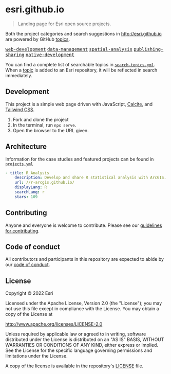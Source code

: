 # esri.github.io

> Landing page for Esri open source projects.

Both the project categories and search suggestions in <http://esri.github.io> are powered by GitHub [topics](https://github.com/blog/2309-introducing-topics).

[<kbd>web-development</kbd>](https://github.com/Esri?q=topic%3Aweb-development)
[<kbd>data-management</kbd>](https://github.com/Esri?q=topic%3Adata-management)
[<kbd>spatial-analysis</kbd>](https://github.com/Esri?q=topic%3Aspatial-analysis)
[<kbd>publishing-sharing</kbd>](https://github.com/Esri?q=topic%3Apublishing-sharing)
[<kbd>native-development</kbd>](https://github.com/Esri?q=topic%3Anative-development)

You can find a complete list of searchable topics in [`search-topics.yml`](data/search-topics.yml). When a [topic](https://github.com/blog/2309-introducing-topics) is added to an Esri repository, it will be reflected in search immediately.

## Development

This project is a simple web page driven with JavaScript, [Calcite](https://developers.arcgis.com/calcite-design-system/), and [Tailwind CSS](https://tailwindcss.com/).

1. Fork and clone the project
2. In the terminal, run `npx serve`.
3. Open the browser to the URL given.

## Architecture

Information for the case studies and featured projects can be found in [`projects.yml`](data/projects.yml)

```yaml
- title: R Analysis
    description: Develop and share R statistical analysis with ArcGIS.
    url: //r-arcgis.github.io/
    displayLang: R
    searchLang: r
    stars: 109
```

## Contributing

Anyone and everyone is welcome to contribute. Please see our [guidelines for contributing](CONTRIBUTING.md).

## Code of conduct

All contributors and participants in this repository are expected to abide by our [code of conduct](https://github.com/Esri/contributing/blob/master/CODE_OF_CONDUCT.md).

## License

Copyright &copy; 2022 Esri

Licensed under the Apache License, Version 2.0 (the "License");
you may not use this file except in compliance with the License.
You may obtain a copy of the License at

   <http://www.apache.org/licenses/LICENSE-2.0>

Unless required by applicable law or agreed to in writing, software
distributed under the License is distributed on an "AS IS" BASIS,
WITHOUT WARRANTIES OR CONDITIONS OF ANY KIND, either express or implied.
See the License for the specific language governing permissions and
limitations under the License.

A copy of the license is available in the repository's [LICENSE](https://raw.github.com/Esri/esri.github.com/master/LICENSE) file.
